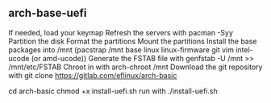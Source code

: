 ## arch-base-uefi
If needed, load your keymap
Refresh the servers with pacman -Syy
Partition the disk
Format the partitions
Mount the partitions
Install the base packages into /mnt (pacstrap /mnt base linux linux-firmware git vim intel-ucode (or amd-ucode))
Generate the FSTAB file with genfstab -U /mnt >> /mnt/etc/FSTAB
Chroot in with arch-chroot /mnt
Download the git repository with git clone https://gitlab.com/eflinux/arch-basic

cd arch-basic
chmod +x install-uefi.sh
run with ./install-uefi.sh
